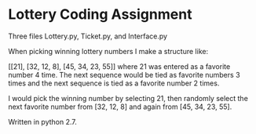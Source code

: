 # Lottery Coding Assignment

Three files Lottery.py, Ticket.py, and Interface.py

When picking winning lottery numbers I make a structure like:

[[21], [32, 12, 8], [45, 34, 23, 55]]
where 21 was entered as a favorite number 4 time. The next sequence would be tied as favorite numbers 3 times and the next sequence is tied as a favorite number 2 times.

I would pick  the winning number by selecting 21, then randomly select the next favorite number from [32, 12, 8] and again from [45, 34, 23, 55].

Written in python 2.7.
